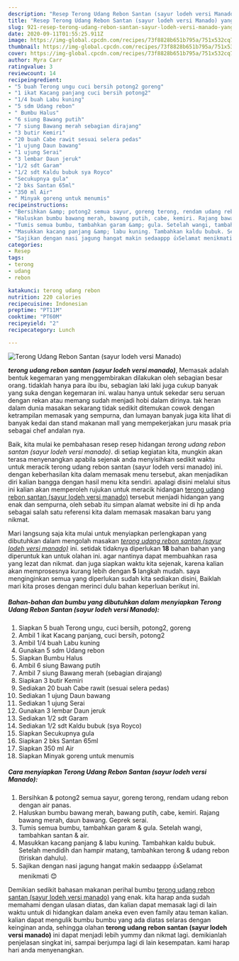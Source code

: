 ```yaml
---
description: "Resep Terong Udang Rebon Santan (sayur lodeh versi Manado) yang mudah"
title: "Resep Terong Udang Rebon Santan (sayur lodeh versi Manado) yang mudah"
slug: 921-resep-terong-udang-rebon-santan-sayur-lodeh-versi-manado-yang-mudah
date: 2020-09-11T01:55:25.911Z
image: https://img-global.cpcdn.com/recipes/73f8828b651b795a/751x532cq70/terong-udang-rebon-santan-sayur-lodeh-versi-manado-foto-resep-utama.jpg
thumbnail: https://img-global.cpcdn.com/recipes/73f8828b651b795a/751x532cq70/terong-udang-rebon-santan-sayur-lodeh-versi-manado-foto-resep-utama.jpg
cover: https://img-global.cpcdn.com/recipes/73f8828b651b795a/751x532cq70/terong-udang-rebon-santan-sayur-lodeh-versi-manado-foto-resep-utama.jpg
author: Myra Carr
ratingvalue: 3
reviewcount: 14
recipeingredient:
- "5 buah Terong ungu cuci bersih potong2 goreng"
- "1 ikat Kacang panjang cuci bersih potong2"
- "1/4 buah Labu kuning"
- "5 sdm Udang rebon"
- " Bumbu Halus"
- "6 siung Bawang putih"
- "7 siung Bawang merah sebagian dirajang"
- "3 butir Kemiri"
- "20 buah Cabe rawit sesuai selera pedas"
- "1 ujung Daun bawang"
- "1 ujung Serai"
- "3 lembar Daun jeruk"
- "1/2 sdt Garam"
- "1/2 sdt Kaldu bubuk sya Royco"
- "Secukupnya gula"
- "2 bks Santan 65ml"
- "350 ml Air"
- " Minyak goreng untuk menumis"
recipeinstructions:
- "Bersihkan &amp; potong2 semua sayur, goreng terong, rendam udang rebon dengan air panas."
- "Haluskan bumbu bawang merah, bawang putih, cabe, kemiri. Rajang bawang merah, daun bawang. Geprek serai."
- "Tumis semua bumbu, tambahkan garam &amp; gula. Setelah wangi, tambahkan santan &amp; air."
- "Masukkan kacang panjang &amp; labu kuning. Tambahkan kaldu bubuk. Setelah mendidih dan hampir matang, tambahkan terong &amp; udang rebon (tiriskan dahulu)."
- "Sajikan dengan nasi jagung hangat makin sedaappp 👍Selamat menikmati 😊"
categories:
- Resep
tags:
- terong
- udang
- rebon

katakunci: terong udang rebon 
nutrition: 220 calories
recipecuisine: Indonesian
preptime: "PT11M"
cooktime: "PT60M"
recipeyield: "2"
recipecategory: Lunch

---
```



![Terong Udang Rebon Santan (sayur lodeh versi Manado)](https://img-global.cpcdn.com/recipes/73f8828b651b795a/751x532cq70/terong-udang-rebon-santan-sayur-lodeh-versi-manado-foto-resep-utama.jpg)

<b><i>terong udang rebon santan (sayur lodeh versi manado)</i></b>, Memasak adalah bentuk kegemaran yang menggembirakan dilakukan oleh sebagian besar orang. tidaklah hanya para ibu ibu, sebagian laki laki juga cukup banyak yang suka dengan kegemaran ini. walau hanya untuk sekedar seru seruan dengan rekan atau memang sudah menjadi hobi dalam dirinya. tak heran dalam dunia masakan sekarang tidak sedikit ditemukan cowok dengan ketrampilan memasak yang sempurna, dan lumayan banyak juga kita lihat di banyak kedai dan stand makanan mall yang mempekerjakan juru masak pria sebagai chef andalan nya.

Baik, kita mulai ke pembahasan resep resep hidangan <i>terong udang rebon santan (sayur lodeh versi manado)</i>. di setiap kegiatan kita, mungkin akan terasa menyenangkan apabila sejenak anda menyisihkan sedikit waktu untuk meracik terong udang rebon santan (sayur lodeh versi manado) ini. dengan keberhasilan kita dalam memasak menu tersebut, akan menjadikan diri kalian bangga dengan hasil menu kita sendiri. apalagi disini melalui situs ini kalian akan memperoleh rujukan untuk meracik hidangan <u>terong udang rebon santan (sayur lodeh versi manado)</u> tersebut menjadi hidangan yang enak dan sempurna, oleh sebab itu simpan alamat website ini di hp anda sebagai salah satu referensi kita dalam memasak masakan baru yang nikmat.




Mari langsung saja kita mulai untuk menyiapkan perlengkapan yang dibutuhkan dalam mengolah masakan <u><i>terong udang rebon santan (sayur lodeh versi manado)</i></u> ini. setidak tidaknya diperlukan <b>18</b> bahan bahan yang diperuntuk kan untuk olahan ini. agar nantinya dapat membuahkan rasa yang lezat dan nikmat. dan juga siapkan waktu kita sejenak, karena kalian akan memprosesnya kurang lebih dengan <b>5</b> langkah mudah. saya menginginkan semua yang diperlukan sudah kita sediakan disini, Baiklah mari kita proses dengan merinci dulu bahan keperluan berikut ini.

<!--inarticleads1-->

##### Bahan-bahan dan bumbu yang dibutuhkan dalam menyiapkan Terong Udang Rebon Santan (sayur lodeh versi Manado):

1. Siapkan 5 buah Terong ungu, cuci bersih, potong2, goreng
1. Ambil 1 ikat Kacang panjang, cuci bersih, potong2
1. Ambil 1/4 buah Labu kuning
1. Gunakan 5 sdm Udang rebon
1. Siapkan  Bumbu Halus
1. Ambil 6 siung Bawang putih
1. Ambil 7 siung Bawang merah (sebagian dirajang)
1. Siapkan 3 butir Kemiri
1. Sediakan 20 buah Cabe rawit (sesuai selera pedas)
1. Sediakan 1 ujung Daun bawang
1. Sediakan 1 ujung Serai
1. Gunakan 3 lembar Daun jeruk
1. Sediakan 1/2 sdt Garam
1. Sediakan 1/2 sdt Kaldu bubuk (sya Royco)
1. Siapkan Secukupnya gula
1. Siapkan 2 bks Santan 65ml
1. Siapkan 350 ml Air
1. Siapkan  Minyak goreng untuk menumis




<!--inarticleads2-->

##### Cara menyiapkan Terong Udang Rebon Santan (sayur lodeh versi Manado):

1. Bersihkan &amp; potong2 semua sayur, goreng terong, rendam udang rebon dengan air panas.
1. Haluskan bumbu bawang merah, bawang putih, cabe, kemiri. Rajang bawang merah, daun bawang. Geprek serai.
1. Tumis semua bumbu, tambahkan garam &amp; gula. Setelah wangi, tambahkan santan &amp; air.
1. Masukkan kacang panjang &amp; labu kuning. Tambahkan kaldu bubuk. Setelah mendidih dan hampir matang, tambahkan terong &amp; udang rebon (tiriskan dahulu).
1. Sajikan dengan nasi jagung hangat makin sedaappp 👍Selamat menikmati 😊




Demikian sedikit bahasan makanan perihal bumbu <u>terong udang rebon santan (sayur lodeh versi manado)</u> yang enak. kita harap anda sudah memahami dengan ulasan diatas, dan kalian dapat memasak lagi di lain waktu untuk di hidangkan dalam aneka even even family atau teman kalian. kalian dapat mengulik bumbu bumbu yang ada diatas selaras dengan keinginan anda, sehingga olahan <b>terong udang rebon santan (sayur lodeh versi manado)</b> ini dapat menjadi lebih yummy dan nikmat lagi. demikianlah penjelasan singkat ini, sampai berjumpa lagi di lain kesempatan. kami harap hari anda menyenangkan.
